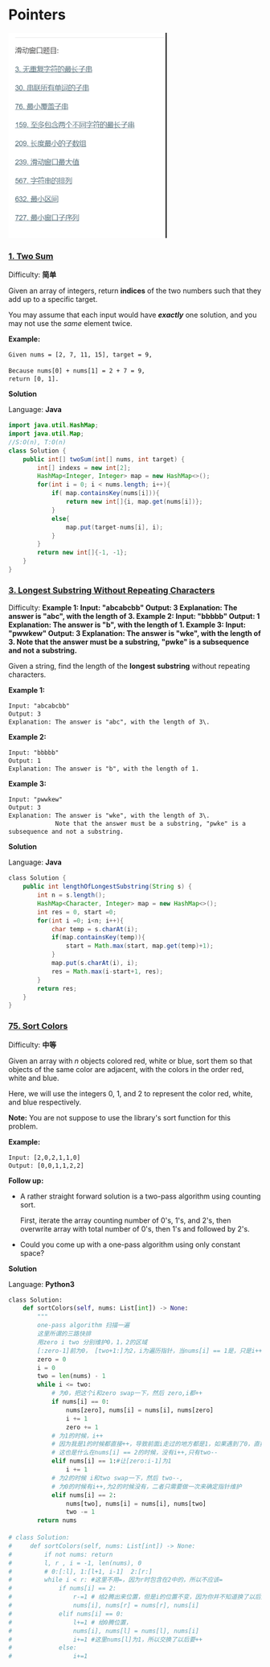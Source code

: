 # Pointers

![](../.gitbook/assets/image%20%283%29.png)

### [1. Two Sum](https://leetcode-cn.com/problems/two-sum/)

Difficulty: **简单**

Given an array of integers, return **indices** of the two numbers such that they add up to a specific target.

You may assume that each input would have _**exactly**_ one solution, and you may not use the _same_ element twice.

**Example:**

```text
Given nums = [2, 7, 11, 15], target = 9,

Because nums[0] + nums[1] = 2 + 7 = 9,
return [0, 1].
```

**Solution**

Language: **Java**

```java
​import java.util.HashMap;
import java.util.Map;
//S:O(n), T:O(n)
class Solution {
    public int[] twoSum(int[] nums, int target) {
        int[] indexs = new int[2];
        HashMap<Integer, Integer> map = new HashMap<>();
        for(int i = 0; i < nums.length; i++){
            if( map.containsKey(nums[i])){
                return new int[]{i, map.get(nums[i])};
            }
            else{
                map.put(target-nums[i], i);
            }
        }
        return new int[]{-1, -1};
    }
}
```



### [3. Longest Substring Without Repeating Characters](https://leetcode-cn.com/problems/longest-substring-without-repeating-characters/)

Difficulty:  **Example 1: Input: "abcabcbb" Output: 3 Explanation: The answer is "abc", with the length of 3. Example 2: Input: "bbbbb" Output: 1 Explanation: The answer is "b", with the length of 1. Example 3: Input: "pwwkew" Output: 3 Explanation: The answer is "wke", with the length of 3. Note that the answer must be a substring, "pwke" is a subsequence and not a substring.** 

Given a string, find the length of the **longest substring** without repeating characters.

**Example 1:**

```text
Input: "abcabcbb"
Output: 3 
Explanation: The answer is "abc", with the length of 3\.
```

**Example 2:**

```text
Input: "bbbbb"
Output: 1
Explanation: The answer is "b", with the length of 1.
```

**Example 3:**

```text
Input: "pwwkew"
Output: 3
Explanation: The answer is "wke", with the length of 3\. 
             Note that the answer must be a substring, "pwke" is a subsequence and not a substring.
```

**Solution**

Language: **Java**

```java
​class Solution {
    public int lengthOfLongestSubstring(String s) {
        int n = s.length();
        HashMap<Character, Integer> map = new HashMap<>();
        int res = 0, start =0;
        for(int i =0; i<n; i++){
            char temp = s.charAt(i);
            if(map.containsKey(temp)){
                start = Math.max(start, map.get(temp)+1);
            }
            map.put(s.charAt(i), i);
            res = Math.max(i-start+1, res);
        }
        return res;
    }
}
```



### [75. Sort Colors](https://leetcode-cn.com/problems/sort-colors/)

Difficulty: **中等**

Given an array with _n_ objects colored red, white or blue, sort them so that objects of the same color are adjacent, with the colors in the order red, white and blue.

Here, we will use the integers 0, 1, and 2 to represent the color red, white, and blue respectively.

**Note:** You are not suppose to use the library's sort function for this problem.

**Example:**

```text
Input: [2,0,2,1,1,0]
Output: [0,0,1,1,2,2]
```

**Follow up:**

* A rather straight forward solution is a two-pass algorithm using counting sort.  

  First, iterate the array counting number of 0's, 1's, and 2's, then overwrite array with total number of 0's, then 1's and followed by 2's.

* Could you come up with a one-pass algorithm using only constant space?

**Solution**

Language: **Python3**

```python
​class Solution:
    def sortColors(self, nums: List[int]) -> None:
        """
        one-pass algorithm 扫描一遍
        这里所谓的三路快排
        用zero i two 分别维护0，1，2的区域
        [:zero-1]前为0， [two+1:]为2，i为遍历指针，当nums[i] == 1是，只是i++,其他为0，2都要swap        """
        zero = 0
        i = 0
        two = len(nums) - 1
        while i <= two:
            # 为0，把这个i和zero swap一下，然后 zero,i都++
            if nums[i] == 0:
                nums[zero], nums[i] = nums[i], nums[zero]
                i += 1
                zero += 1
            # 为1的时候，i++
            # 因为我是1的时候都直接++，导致前面i走过的地方都是1，如果遇到了0，直接swap，因为前面都是1，所以交换下来的肯定是1，这样直接i++
            # 这也是什么在nums[i] == 2的时候，没有i++,只有two--
            elif nums[i] == 1:#让[zero:i-1]为1
                i += 1
            # 为2的时候 i和two swap一下，然后 two--,
            # 为0的时候有i++,为2的时候没有，二者只需要做一次来确定指针维护
            elif nums[i] == 2:
                nums[two], nums[i] = nums[i], nums[two]
                two -= 1
        return nums

# class Solution:
#     def sortColors(self, nums: List[int]) -> None:
#         if not nums: return 
#         l, r , i = -1, len(nums), 0 
#         # 0:[:l], 1:[l+1, i-1]  2:[r:]
#         while i < r: #这里不用=，因为r时包含在2中的，所以不应该=
#             if nums[i] == 2:
#                 r-=1 # 给2腾出来位置，但是i的位置不变，因为你并不知道换了以后是什么数字
#                 nums[i], nums[r] = nums[r], nums[i]
#             elif nums[i] == 0:
#                 l+=1 # 给0腾位置，
#                 nums[i], nums[l] = nums[l], nums[i]
#                 i+=1 #这里nums[l]为1，所以交换了以后要++
#             else:
#                 i+=1
```

